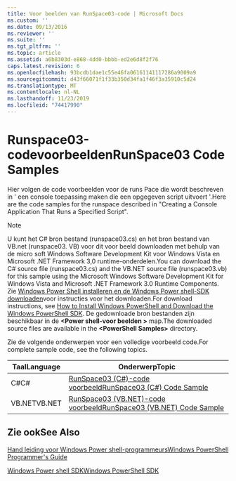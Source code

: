 ```yaml
---
title: Voor beelden van RunSpace03-code | Microsoft Docs
ms.custom: ''
ms.date: 09/13/2016
ms.reviewer: ''
ms.suite: ''
ms.tgt_pltfrm: ''
ms.topic: article
ms.assetid: a6b8303d-e868-4dd0-bbbb-ed2e6d8f2f76
caps.latest.revision: 6
ms.openlocfilehash: 93bcdb1dae1c55e46fa06161141117286a9009a9
ms.sourcegitcommit: d43f66071f1f33b350d34fa1f46f3a35910c5d24
ms.translationtype: MT
ms.contentlocale: nl-NL
ms.lasthandoff: 11/23/2019
ms.locfileid: "74417990"
---
```

# <a name="runspace03-code-samples"></a><span data-ttu-id="0f696-102">Runspace03-codevoorbeelden</span><span class="sxs-lookup"><span data-stu-id="0f696-102">RunSpace03 Code Samples</span></span>

<span data-ttu-id="0f696-103">Hier volgen de code voorbeelden voor de runs Pace die wordt beschreven in ' een console toepassing maken die een opgegeven script uitvoert '.</span><span class="sxs-lookup"><span data-stu-id="0f696-103">Here are the code samples for the runspace described in "Creating a Console Application That Runs a Specified Script".</span></span>

> [!NOTE]
> <span data-ttu-id="0f696-104">U kunt het C# bron bestand (runspace03.cs) en het bron bestand van VB.net (runspace03. VB) voor dit voor beeld downloaden met behulp van de micro soft Windows Software Development Kit voor Windows Vista en Microsoft .NET Framework 3,0 runtime-onderdelen.</span><span class="sxs-lookup"><span data-stu-id="0f696-104">You can download the C# source file (runspace03.cs) and the VB.NET source file (runspace03.vb) for this sample using the Microsoft Windows Software Development Kit for Windows Vista and Microsoft .NET Framework 3.0 Runtime Components.</span></span> <span data-ttu-id="0f696-105">Zie [Windows Power Shell installeren en de Windows Power shell-SDK downloaden](/powershell/scripting/developer/installing-the-windows-powershell-sdk)voor instructies voor het downloaden.</span><span class="sxs-lookup"><span data-stu-id="0f696-105">For download instructions, see [How to Install Windows PowerShell and Download the Windows PowerShell SDK](/powershell/scripting/developer/installing-the-windows-powershell-sdk).</span></span>
> <span data-ttu-id="0f696-106">De gedownloade bron bestanden zijn beschikbaar in de **\<Power shell-voor beelden >** map.</span><span class="sxs-lookup"><span data-stu-id="0f696-106">The downloaded source files are available in the **\<PowerShell Samples>** directory.</span></span>

<span data-ttu-id="0f696-107">Zie de volgende onderwerpen voor een volledige voorbeeld code.</span><span class="sxs-lookup"><span data-stu-id="0f696-107">For complete sample code, see the following topics.</span></span>

| <span data-ttu-id="0f696-108">Taal</span><span class="sxs-lookup"><span data-stu-id="0f696-108">Language</span></span> |                                 <span data-ttu-id="0f696-109">Onderwerp</span><span class="sxs-lookup"><span data-stu-id="0f696-109">Topic</span></span>                                 |
| -------- | --------------------------------------------------------------------- |
| <span data-ttu-id="0f696-110">C#</span><span class="sxs-lookup"><span data-stu-id="0f696-110">C#</span></span>       | [<span data-ttu-id="0f696-111">RunSpace03 (C#)-code voorbeeld</span><span class="sxs-lookup"><span data-stu-id="0f696-111">RunSpace03 (C#) Code Sample</span></span>](./runspace03-csharp-code-sample.md)     |
| <span data-ttu-id="0f696-112">VB.NET</span><span class="sxs-lookup"><span data-stu-id="0f696-112">VB.NET</span></span>   | [<span data-ttu-id="0f696-113">RunSpace03 (VB.NET)-code voorbeeld</span><span class="sxs-lookup"><span data-stu-id="0f696-113">RunSpace03 (VB.NET) Code Sample</span></span>](./runspace03-vb-net-code-sample.md) |

## <a name="see-also"></a><span data-ttu-id="0f696-114">Zie ook</span><span class="sxs-lookup"><span data-stu-id="0f696-114">See Also</span></span>

[<span data-ttu-id="0f696-115">Hand leiding voor Windows Power shell-programmeurs</span><span class="sxs-lookup"><span data-stu-id="0f696-115">Windows PowerShell Programmer's Guide</span></span>](./windows-powershell-programmer-s-guide.md)

[<span data-ttu-id="0f696-116">Windows Power shell SDK</span><span class="sxs-lookup"><span data-stu-id="0f696-116">Windows PowerShell SDK</span></span>](../windows-powershell-reference.md)
